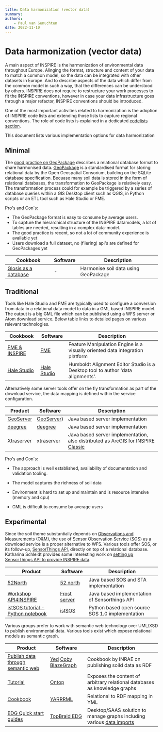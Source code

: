 ```yaml
---
title: Data harmonization (vector data)
summary: 
authors:
    - Paul van Genuchten
date: 2022-11-10
---
```


# Data harmonization (vector data)

A main aspect of INSPIRE is the harmonization of environmental data throughout Europe. Alinging the format, structure and content of your data to match a common model, so the data can be integrated with other datasets in Europe. And to describe aspects of the data which differ from the common model in such a way, that the differences can be understood by others. INSPIRE does not require to restructure your work processes to fit the INSPIRE conventions, however in case your data infrastructure goes through a major refactor, INSPIRE conventions should be introduced.

One of the most important activities related to harmonization is the adoption of INSPIRE code lists and extending those lists to capture regional conventions. The role of code lists is explained in a dedicated [codelists section](codelists.md). 

This document lists various implementation options for data harmonization

## Minimal

The [good practice on GeoPackage](https://github.com/INSPIRE-MIF/gp-geopackage-encodings) describes a relational database format to share harmonised data. [GeoPackage](https://www.geopackage.org/) is a standardised format for storing relational data by the Open Geospatial Consorium, building on the SQLite database specification. Becuase many soil data is stored in the form of relational databases, the transformation to GeoPackage is relatively easy. The transformation process could for example be triggered by a series of database queries within a GIS Desktop client such as QGIS, in Python scripts or an ETL tool such as Hale Studio or FME. 

Pro's and Con's:

- The GeoPackage format is easy to consume by average users.
- To capture the hierarchical structure of the INSPIRE datamodels, a lot of tables are needed, resulting in a complex data-model. 
- The good practice is recent, so not a lot of community experience is available yet 
- Users download a full dataset, no (filering) api's are defined for GeoPackages yet

| Cookbook | Software | Description |
| --- | --- | --- |
| [Glosis as a database](glosis-db.md) | - | Harmonise soil data using GeoPackage |

## Traditional

Tools like Hale Studio and FME are typically used to configure a conversion from data in a relational data model to data in a GML based INSPIRE model. The output is a big GML file which can be published using a WFS server or Atom download service. Below table links to detailed pages on various relevant technologies.

| Cookbook | Software | Description |
| --- | --- | --- |
| [FME & INSPIRE](https://www.safe.com/integrate/inspire-gml/) | [FME](https://www.safe.com/fme/) | Feature Manipulation Engine is a visually oriented data integration platform |
| [Hale Studio](tools/hale.md) | [Hale Studio](https://wetransform.to/halestudio/) | Humboldt Alignment Editor Studio is a Desktop tool to author 'data alignments'. |

Alternatively some server tools offer on the fly transformation as part of the download service, the data mapping is defined within the service configuration.

| Product | Software | Description |
| --- | --- | --- |
| [GeoServer](tools/geoserver.md) | [GeoServer](https://geoserver.org)) | Java based server implementation |
| [deegree](tools/deegree.md) | [deegree](https://www.deegree.org) |  Java based server implementation |
| [Xtraserver](tools/xtraserver.md) | [xtraserver](https://www.interactive-instruments.de/en/xtraserver/)  | Java based server implementation, also distributed as [ArcGIS for INSPIRE Classic](https://enterprise.arcgis.com/en/inspire/10.8/get-started/what-is-arcgis-for-inspire.htm) |

Pro's and Con's:

- The approach is well established, availability of documentation and validation tooling.
- The model captures the richness of soil data 

- Environment is hard to set up and maintain and is resource intensive (memory and cpu)
- GML is difficult to consume by average users

## Experimental

Since the soil theme substantially depends on [Observations and Measurements](https://www.ogc.org/standards/om) (O&M), the use of [Sensor Observation Service](https://www.ogc.org/standards/sos) (SOS) as a download service is a proper alternative to WFS. Various tools offer SOS, or its follow-up, [SensorThings API](https://www.ogc.org/standards/sensorthings), directly on top of a relational database. Katharina Schleidt provides some interesting work on [setting up SensorThings API to provide INSPIRE data](http://www.datacove.eu/inspire/).

| Product | Software | Description |
| --- | --- | --- |
| [52North](tools/52north.md) | [52 north](https://52north.org/software/software-projects/sos/) | Java based SOS and STA implementation |
| [Workshop API4INSPIRE](https://datacoveeu.github.io/API4INSPIRE/dissemination/Workshop-2020-11-19.html) | [Frost server](https://fraunhoferiosb.github.io/FROST-Server/) | Java based implementation of Sensorthings API |
| [istSOS tutorial - Python notebook](https://sourceforge.net/projects/istsos/files/Tutorials/) | [istSOS](http://istsos.org/) | Python based open source SOS 1.0 implementation |

Various groups prefer to work with semantic web technology over UML/XSD to publish environmental data. Various tools exist which expose relational models as semantic graph.

| Product | Software | Description |
| --- | --- | --- |
| [Publish data through semantic web](https://doi.org/10.15454/YJLFZI) | [Yed](https://www.yworks.com/products/yed) [Coby](https://forgemia.inra.fr/anaee-dev/coby) [BlazeGraph](https://blazegraph.com/) | Cookbook by INRAE on publishing soild data as RDF | 
| [Tutorial](https://ontop-vkg.org/tutorial/) | [Ontop](https://ontop-vkg.org/) | Exposes the content of arbitrary relational databases as knowledge graphs |
| [Cookbook](tools\yarrrml.md) | [YARRRML](https://rml.io/yarrrml/) | Relational to RDF mapping in YML |
| [EDG Quick start guides](https://archive.topquadrant.com/doc/7.4/quick_start_guides/index.html) | [TopBraid EDG](https://www.topquadrant.com) | Desktop/SAAS solution to manage graphs including various [data imports](https://www.topquadrant.com/doc/7.4/scripting/importing.html) |
